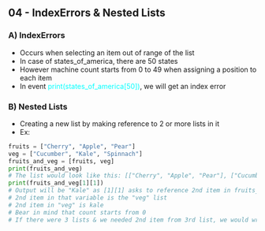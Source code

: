 ## 04 - IndexErrors & Nested Lists

### A) IndexErrors
- Occurs when selecting an item out of range of the list
- In case of states_of_america, there are 50 states
- However machine count starts from 0 to 49 when assigning a position to each item
- In event <font color="cyan">print(states_of_america\[50])</font>, we will get an index error

### B) Nested Lists
- Creating a new list by making reference to 2 or more lists in it
- Ex:
~~~python
fruits = ["Cherry", "Apple", "Pear"]
veg = ["Cucumber", "Kale", "Spinnach"]
fruits_and_veg = [fruits, veg]
print(fruits_and_veg)
# The list would look like this: [["Cherry", "Apple", "Pear"], ["Cucumber", "Kale", "Spinnach"]]
print(fruits_and_veg[1][1])
# Output will be "Kale" as [1][1] asks to reference 2nd item in fruits_and_veg
# 2nd item in that variable is the "veg" list
# 2nd item in "veg" is kale
# Bear in mind that count starts from 0
# If there were 3 lists & we needed 2nd item from 3rd list, we would write [2][1]
~~~